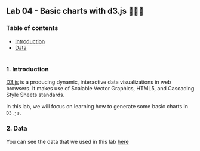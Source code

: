 ## Lab 04 - Basic charts with d3.js 👨🏻‍💻

### Table of contents

- [Introduction](#introduction)
- [Data](#data)

#

<a id="introduction" />

### 1. Introduction

[D3.js](https://d3js.org/) is a producing dynamic, interactive data visualizations in web browsers. It makes use of Scalable Vector Graphics, HTML5, and Cascading Style Sheets standards.

In this lab, we will focus on learning how to generate some basic charts in `D3.js`.


<a id="data" />

### 2. Data

You can see the data that we used in this lab [here](https://github.com/mohammadzainabbas/VA-Lab/tree/main/src/lab4/data/data.csv)

#

